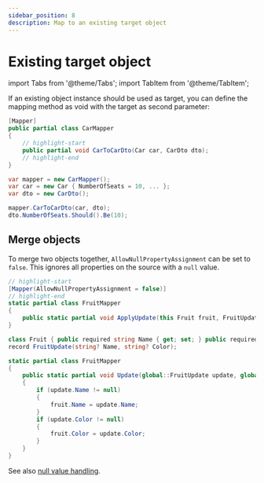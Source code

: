 ```yaml
---
sidebar_position: 8
description: Map to an existing target object
---
```


# Existing target object

import Tabs from '@theme/Tabs';
import TabItem from '@theme/TabItem';

If an existing object instance should be used as target, you can define the mapping method as void with the target as second parameter:

```csharp title="Mapper declaration"
[Mapper]
public partial class CarMapper
{
    // highlight-start
    public partial void CarToCarDto(Car car, CarDto dto);
    // highlight-end
}
```

```csharp title="Mapper usage"
var mapper = new CarMapper();
var car = new Car { NumberOfSeats = 10, ... };
var dto = new CarDto();

mapper.CarToCarDto(car, dto);
dto.NumberOfSeats.Should().Be(10);
```

## Merge objects

To merge two objects together, `AllowNullPropertyAssignment` can be set to `false`.
This ignores all properties on the source with a `null` value.

<Tabs>
  <TabItem value="declaration" label="Declaration" default>

```csharp
// highlight-start
[Mapper(AllowNullPropertyAssignment = false)]
// highlight-end
static partial class FruitMapper
{
    public static partial void ApplyUpdate(this Fruit fruit, FruitUpdate update);
}

class Fruit { public required string Name { get; set; } public required string Color { get; set; } }
record FruitUpdate(string? Name, string? Color);
```

  </TabItem>
  <TabItem value="generated" label="Generated code" default>

```csharp
static partial class FruitMapper
{
    public static partial void Update(global::FruitUpdate update, global::Fruit fruit)
    {
        if (update.Name != null)
        {
            fruit.Name = update.Name;
        }
        if (update.Color != null)
        {
            fruit.Color = update.Color;
        }
    }
}
```

  </TabItem>
</Tabs>

See also [null value handling](./mapper/#null-values).
